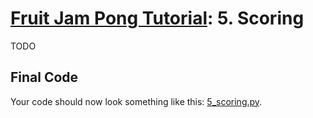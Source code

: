 # [Fruit Jam Pong Tutorial](.#sections): 5. Scoring

TODO

## Final Code

Your code should now look something like this: [5_scoring.py](./guide/5_scoring.py).
